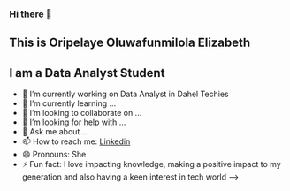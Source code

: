 ### Hi there 👋

## This is Oripelaye Oluwafunmilola Elizabeth
## I am a Data Analyst Student



- 🔭 I’m currently working on Data Analyst in Dahel Techies
- 🌱 I’m currently learning ...
- 👯 I’m looking to collaborate on ...
- 🤔 I’m looking for help with ...
- 💬 Ask me about ...
- 📫 How to reach me: [Linkedin](www.linkedin.com/in/oluwafunmilola-oripelaye-48a9752a8)
- 😄 Pronouns: She
- ⚡ Fun fact: I love impacting knowledge, making a positive impact to my generation and also having a keen interest in tech world
-->
